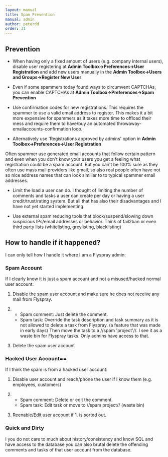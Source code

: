 ```yaml
---
layout: manual
title: Spam Prevention
manual: admin
author: peterdd
order: 31
---
```


## Prevention

* When having only a fixed amount of users (e.g. company internal users), disable user registering at **Admin Toolbox->Preferences->User Registration** and add new users manually in the **Admin Toolbox->Users and Groups->Register New User**

* Even if some spammers today found ways to circumvent CAPTCHAs, you can enable CAPTCHAs at **Admin Toolbox->Preferences->Spam Prevention**

* Use confirmation codes for new registrations. This requires the spammer to use a valid email address to register. This makes it a bit more expensive for spammers as it takes more time to offload their mess and require them to have/buy an automated throwaway-emailaccounts-confirmation loop.

* Alternatively use 'Registrations approved by admins' option in **Admin Toolbox->Preferences->User Registration**

Often spammer use generated email accounts that follow certain pattern and even when you don't know your users you get a feeling what registration could be a spam account. But you can't be 100% sure as they often use mass mail providers like gmail, so also real people often have not so nice address names that can look similiar to to typical spammer email addresses.

* Limit the load a user can do. I thought of limiting the number of comments and tasks a user can create per day or having a user credit/trust/rating system. But all that has also their disadvantages and I have not yet started implementing.

* Use external spam reducing tools that block/suspend/slowing down suspicious IPs/email addresses or behavior. Think of fail2ban or even third party lists (whitelisting, greylisting, blacklisting)


## How to handle if it happened?

I can only tell how I handle it where I am a Flyspray admin:

### Spam Account

If I clearly know it is just a spam account and not a misused/hacked normal user account:

1. Disable the spam user account and make sure he does not receive any mail from Flyspray.

2. - Spam comment: Just delete the comment.
   - Spam task: Override the task description and task summary as it is not allowed to delete a task from Flyspray. (a feature that was made in early days) Then move the task to a //spam 'project'//. I see it as a waste bin for Flyspray tasks. Only admins have access to that.

3. Delete the spam user account

### Hacked User Account==

If I think the spam is from a hacked user account:

1. Disable user account and reach/phone the user if I know them (e.g. employees, customers)

2. - Spam comment: Delete or edit the comment.
   - Spam task: Edit task or move to //spam project// (waste bin)

3. Reenable/Edit user account if 1. is sorted out.


### Quick and Dirty

I you do not care to much about history/consistency and know SQL and have access to the database you can also brutal delete the offending comments and tasks of that user account from the database.
